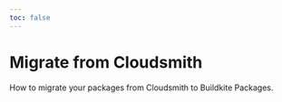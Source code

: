 ```yaml
---
toc: false
---
```


# Migrate from Cloudsmith

How to migrate your packages from Cloudsmith to Buildkite Packages.
